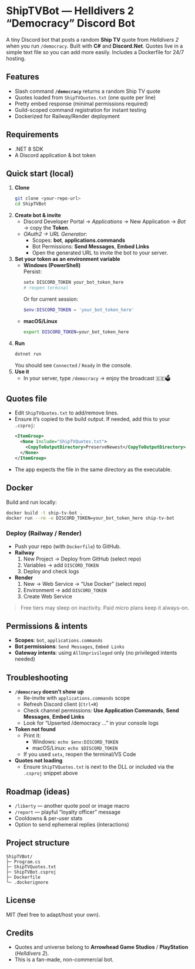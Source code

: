 # ShipTVBot — Helldivers 2 “Democracy” Discord Bot

A tiny Discord bot that posts a random **Ship TV** quote from *Helldivers 2* when you run `/democracy`.
Built with **C#** and **Discord.Net**. Quotes live in a simple text file so you can add more easily.
Includes a Dockerfile for 24/7 hosting.

## Features
- Slash command **`/democracy`** returns a random Ship TV quote
- Quotes loaded from `ShipTVQuotes.txt` (one quote per line)
- Pretty embed response (minimal permissions required)
- Guild-scoped command registration for instant testing
- Dockerized for Railway/Render deployment

## Requirements
- .NET 8 SDK
- A Discord application & bot token

## Quick start (local)
1. **Clone**
   ```bash
   git clone <your-repo-url>
   cd ShipTVBot
   ```
2. **Create bot & invite**
   - Discord Developer Portal → *Applications* → New Application → *Bot* → copy the **Token**.
   - *OAuth2 → URL Generator*:
     - Scopes: **bot**, **applications.commands**
     - Bot Permissions: **Send Messages**, **Embed Links**
     - Open the generated URL to invite the bot to your server.
3. **Set your token as an environment variable**
   - **Windows (PowerShell)**  
     Persist:
     ```powershell
     setx DISCORD_TOKEN your_bot_token_here
     # reopen terminal
     ```
     Or for current session:
     ```powershell
     $env:DISCORD_TOKEN = 'your_bot_token_here'
     ```
   - **macOS/Linux**
     ```bash
     export DISCORD_TOKEN=your_bot_token_here
     ```
4. **Run**
   ```bash
   dotnet run
   ```
   You should see `Connected` / `Ready` in the console.
5. **Use it**
   - In your server, type `/democracy` → enjoy the broadcast 🇸🇪🗳️

## Quotes file
- Edit `ShipTVQuotes.txt` to add/remove lines.
- Ensure it’s copied to the build output. If needed, add this to your `.csproj`:
  ```xml
  <ItemGroup>
    <None Include="ShipTVQuotes.txt">
      <CopyToOutputDirectory>PreserveNewest</CopyToOutputDirectory>
    </None>
  </ItemGroup>
  ```
- The app expects the file in the same directory as the executable.

## Docker
Build and run locally:
```bash
docker build -t ship-tv-bot .
docker run --rm -e DISCORD_TOKEN=your_bot_token_here ship-tv-bot
```

### Deploy (Railway / Render)
- Push your repo (with `Dockerfile`) to GitHub.
- **Railway**
  1) New Project → Deploy from GitHub (select repo)  
  2) Variables → add `DISCORD_TOKEN`  
  3) Deploy and check logs
- **Render**
  1) New → Web Service → “Use Docker” (select repo)  
  2) Environment → add `DISCORD_TOKEN`  
  3) Create Web Service

> Free tiers may sleep on inactivity. Paid micro plans keep it always-on.

## Permissions & intents
- **Scopes**: `bot`, `applications.commands`  
- **Bot permissions**: `Send Messages`, `Embed Links`  
- **Gateway intents**: using `AllUnprivileged` only (no privileged intents needed)

## Troubleshooting
- **`/democracy` doesn’t show up**
  - Re-invite with `applications.commands` scope
  - Refresh Discord client (`Ctrl+R`)  
  - Check channel permissions: **Use Application Commands**, **Send Messages**, **Embed Links**
  - Look for “Upserted /democracy …” in your console logs
- **Token not found**
  - Print it:  
    - Windows: `echo $env:DISCORD_TOKEN`  
    - macOS/Linux: `echo $DISCORD_TOKEN`
  - If you used `setx`, reopen the terminal/VS Code
- **Quotes not loading**
  - Ensure `ShipTVQuotes.txt` is next to the DLL or included via the `.csproj` snippet above

## Roadmap (ideas)
- `/liberty` — another quote pool or image macro  
- `/report` — playful “loyalty officer” message  
- Cooldowns & per-user stats  
- Option to send ephemeral replies (interactions)

## Project structure
```
ShipTVBot/
├─ Program.cs
├─ ShipTVQuotes.txt
├─ ShipTVBot.csproj
├─ Dockerfile
└─ .dockerignore
```

## License
MIT (feel free to adapt/host your own).

## Credits
- Quotes and universe belong to **Arrowhead Game Studios** / **PlayStation** (*Helldivers 2*).  
- This is a fan-made, non-commercial bot.
